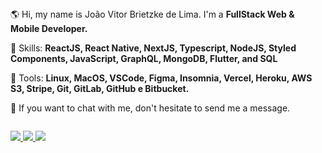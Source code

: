 
<br/>
<br/>
<p align="left"> 
  🌎 Hi, my name is João Vitor Brietzke de Lima. I'm a <strong>FullStack Web & Mobile Developer.</strong>
</p>

<p align="left">
  🦄 Skills: <strong> ReactJS, React Native, NextJS, Typescript, NodeJS, Styled Components, JavaScript, GraphQL, MongoDB, Flutter, and SQL</strong>
</p>

<p align="left">
  💼 Tools: <strong>Linux, MacOS, VSCode, Figma, Insomnia, Vercel, Heroku, AWS S3, Stripe, Git, GitLab, GitHub e Bitbucket.</strong>
</p>

<p align="left">
  💌 If you want to chat with me, don't hesitate to send me a message.
</p>

<div style="
    display: inline-flex;
">
  <div>
    <p align="left">
      <a href="https://www.upwork.com/freelancers/~018ea73575e64d2ca4" alt="UpWork">
        <img src="https://img.shields.io/badge/-UPWORK-1C1C1C?style=for-the-badge&logo=upWork&logoColor=#108a00&link=https://www.upwork.com/in/iuricode"/>
      </a>
      <a href="https://www.linkedin.com/in/jo%C3%A3o-vitor-brietzke-de-lima-804a60209/" alt="Linkedin">
        <img src="https://img.shields.io/badge/-Linkedin-1C1C1C?style=for-the-badge&logo=Linkedin&logoColor=00FFFF&link=https://www.linkedin.com/in/iuricode"/>
      </a>
      <a href="https://www.nexus-sd.com/" alt="Personal website">
        <img src="https://img.shields.io/badge/COMPANY%20WEBSITE-1C1C1C?style=for-the-badge&logo=appveyor&logoColor=#fff"/>
      </a>
    </p>
    </div>
      
</div>
